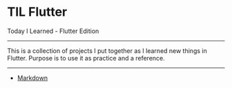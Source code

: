# TIL Flutter
Today I Learned - Flutter Edition

---

This is a collection of projects I put together as I learned new things in Flutter. Purpose is to use it as practice and a reference.

---

* [Markdown](https://github.com/Isuru-Nanayakkara/TIL-Flutter/tree/main/markdown_demo)
